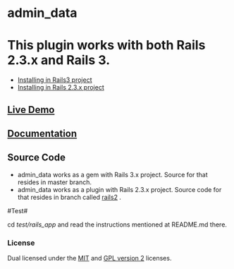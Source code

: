 # admin_data #

# This plugin works with both Rails 2.3.x and Rails 3.
* [Installing in Rails3 project](http://github.com/neerajdotname/admin_data/wiki/Installing-admin_data-in-a-Rails-3-project)
* [Installing in Rails 2.3.x project](https://github.com/neerajdotname/admin_data/wiki/Installing-admin_data-in-a-Rails-2.3.x-project)

## [Live Demo](http://admin-data-test.heroku.com/admin_data)

## [Documentation](http://github.com/neerajdotname/admin_data/wiki)

## Source Code ##
* admin_data works as a gem with Rails 3.x project. Source for that resides in master branch.
* admin_data works as a plugin with Rails 2.3.x project. Source code for that resides in branch called [rails2](https://github.com/neerajdotname/admin_data/tree/rails2) .

#Test#

cd _test/rails_app_ and read the instructions mentioned at README.md there.


### License

Dual licensed under the [MIT](http://github.com/jquery/jquery/blob/master/MIT-LICENSE.txt) and [GPL version 2](http://github.com/jquery/jquery/blob/master/GPL-LICENSE.txt) licenses.
